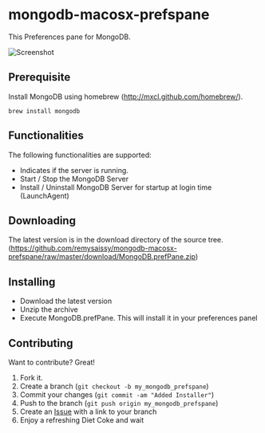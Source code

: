 mongodb-macosx-prefspane
========================

This Preferences pane for MongoDB.

![Screenshot](https://github.com/remysaissy/mongodb-macosx-prefspane/raw/master/doc/screenshot%20started.png)

Prerequisite
-------

Install MongoDB using homebrew (http://mxcl.github.com/homebrew/).

    brew install mongodb


Functionalities
-------

The following functionalities are supported:

* Indicates if the server is running.
* Start / Stop the MongoDB Server
* Install / Uninstall MongoDB Server for startup at login time (LaunchAgent)

Downloading
-------

The latest version is in the download directory of the source tree.
(https://github.com/remysaissy/mongodb-macosx-prefspane/raw/master/download/MongoDB.prefPane.zip)


Installing
-------

* Download the latest version
* Unzip the archive
* Execute MongoDB.prefPane. This will install it in your preferences panel


Contributing
------------

Want to contribute? Great!

1. Fork it.
2. Create a branch (`git checkout -b my_mongodb_prefspane`)
3. Commit your changes (`git commit -am "Added Installer"`)
4. Push to the branch (`git push origin my_mongodb_prefspane`)
5. Create an [Issue][1] with a link to your branch
6. Enjoy a refreshing Diet Coke and wait

[1]: https://github.com/remysaissy/mongodb-macosx-prefspane/issues
